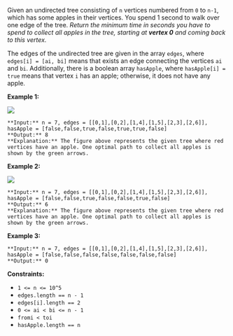 Given an undirected tree consisting of `n` vertices numbered from `0` to `n-1`, which has some apples in their vertices. You spend 1 second to walk over one edge of the tree. *Return the minimum time in seconds you have to spend to collect all apples in the tree, starting at **vertex 0** and coming back to this vertex.*

The edges of the undirected tree are given in the array `edges`, where `edges[i] = [ai, bi]` means that exists an edge connecting the vertices `ai` and `bi`. Additionally, there is a boolean array `hasApple`, where `hasApple[i] = true` means that vertex `i` has an apple; otherwise, it does not have any apple.

**Example 1:**

![](https://assets.leetcode.com/uploads/2020/04/23/min_time_collect_apple_1.png)

```
**Input:** n = 7, edges = [[0,1],[0,2],[1,4],[1,5],[2,3],[2,6]], hasApple = [false,false,true,false,true,true,false]
**Output:** 8 
**Explanation:** The figure above represents the given tree where red vertices have an apple. One optimal path to collect all apples is shown by the green arrows.  

```

**Example 2:**

![](https://assets.leetcode.com/uploads/2020/04/23/min_time_collect_apple_2.png)

```
**Input:** n = 7, edges = [[0,1],[0,2],[1,4],[1,5],[2,3],[2,6]], hasApple = [false,false,true,false,false,true,false]
**Output:** 6
**Explanation:** The figure above represents the given tree where red vertices have an apple. One optimal path to collect all apples is shown by the green arrows.  

```

**Example 3:**


```
**Input:** n = 7, edges = [[0,1],[0,2],[1,4],[1,5],[2,3],[2,6]], hasApple = [false,false,false,false,false,false,false]
**Output:** 0

```

**Constraints:**

* `1 <= n <= 10^5`
* `edges.length == n - 1`
* `edges[i].length == 2`
* `0 <= ai < bi <= n - 1`
* `fromi < toi`
* `hasApple.length == n`
